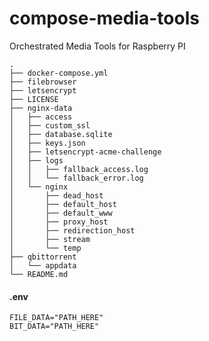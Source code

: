 # compose-media-tools
Orchestrated Media Tools for Raspberry PI

```shell
.
├── docker-compose.yml
├── filebrowser
├── letsencrypt
├── LICENSE
├── nginx-data
│   ├── access
│   ├── custom_ssl
│   ├── database.sqlite
│   ├── keys.json
│   ├── letsencrypt-acme-challenge
│   ├── logs
│   │   ├── fallback_access.log
│   │   └── fallback_error.log
│   └── nginx
│       ├── dead_host
│       ├── default_host
│       ├── default_www
│       ├── proxy_host
│       ├── redirection_host
│       ├── stream
│       └── temp
├── qbittorrent
│   └── appdata
└── README.md
```

#### .env

```shell
FILE_DATA="PATH_HERE"
BIT_DATA="PATH_HERE"
```

